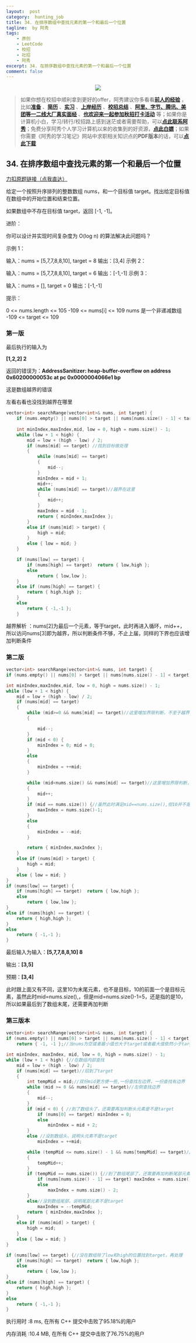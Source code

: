 ```yaml
---
layout:  post
category:  hunting_job
title: 34. 在排序数组中查找元素的第一个和最后一个位置
tagline:  by 阿秀
tags:
    - 原创
    - LeetCode
    - 校招
    - 社招
    - 阿秀
excerpt: 34. 在排序数组中查找元素的第一个和最后一个位置
comment: false
---
```




<div align="center">
  <a href="/notes/05-xiustar/01-xiustar_reading_guide/01-introduce.html#阿秀组建了一个校招学习圈子">
      <img src="https://axiu-image-bed.oss-cn-shanghai.aliyuncs.com/img/202206190108471.png">
  </a></div>



> 如果你想在校招中顺利拿到更好的offer，阿秀建议你多看看<font style="font-weight:bold; color:#4169E1;text-decoration:underline;">[前人的经验](/notes/05-xiustar/01-xiustar_reading_guide/01-introduce.md)</font> ，比如<font style="font-weight:bold; color:#4169E1;text-decoration:underline;">[准备](/notes/05-xiustar/02-campus_prepare/02-01-校招重要时间点科普.md)</font> 、<font style="font-weight:bold; color:#4169E1;text-decoration:underline;">[简历](/notes/05-xiustar/03-resume/01-00-简历开篇词.md)</font> 、<font style="font-weight:bold; color:#4169E1;text-decoration:underline;">[实习](/notes/05-xiustar/04-school_practice/20220320-从公司角度来看，为什么要招实习生.md)</font> 、<font style="font-weight:bold; color:#4169E1;text-decoration:underline;">[上岸经历](/notes/05-xiustar/09-question_answer/20220817.md)</font> 、<font style="font-weight:bold; color:#4169E1;text-decoration:underline;">[校招总结](/notes/05-xiustar/05-campus_recruitment/2020-12-16-双非渣硕的秋招之路总结（已拿抖音研发岗SP）.md)</font> 、<font style="font-weight:bold; color:#4169E1;text-decoration:underline;">[阿里、字节、腾讯、美团等一二线大厂真实面经](/notes/07-resources/01-free/04-schoolSchample.md)</font> 、<font style="font-weight:bold; color:#4169E1;text-decoration:underline;">[也欢迎来一起参加秋招打卡活动](/notes/05-xiustar/01-xiustar_reading_guide/01-introduce.html#阿秀组建了一个校招学习圈子)</font> 等；如果你是计算机小白，学习/转行/校招路上感到迷茫或者需要帮助，可以<font style="font-weight:bold; color:#4169E1;text-decoration:underline;">[点此联系阿秀](/notes/08-other/02-question.md#_4、阿秀-如何才能联系到你)</font>；免费分享阿秀个人学习计算机以来的收集到的好资源，<font style="font-weight:bold; color:#4169E1;text-decoration:underline;">[点此白嫖](/notes/07-resources/01-free/01-introduce.md)</font>；如果你需要《阿秀的学习笔记》网站中求职相关知识点的**PDF版本**的话，可以<font style="font-weight:bold; color:#4169E1;text-decoration:underline;">[点此下载](/notes/08-other/02-question.md#_5、如何下载阿秀的学习笔记内容pdf版本)</font> 



## 34. 在排序数组中查找元素的第一个和最后一个位置

[力扣原题链接（点我直达）](https://leetcode-cn.com/problems/find-first-and-last-position-of-element-in-sorted-array/)

给定一个按照升序排列的整数数组 nums，和一个目标值 target。找出给定目标值在数组中的开始位置和结束位置。

如果数组中不存在目标值 target，返回 [-1, -1]。

进阶：

你可以设计并实现时间复杂度为 O(log n) 的算法解决此问题吗？


示例 1：

输入：nums = [5,7,7,8,8,10], target = 8
输出：[3,4]
示例 2：

输入：nums = [5,7,7,8,8,10], target = 6
输出：[-1,-1]
示例 3：

输入：nums = [], target = 0
输出：[-1,-1]


提示：

0 <= nums.length <= 105
-109 <= nums[i] <= 109
nums 是一个非递减数组
-109 <= target <= 109

### 第一版

最后执行的输入为

**[1,2,2]
2**

返回的错误为：**AddressSanitizer: heap-buffer-overflow on address 0x60200000053c at pc 0x0000004066e1 bp**

这是数组越界的错误

左看右看也没找到越界在哪里

```c++
vector<int> searchRange(vector<int>& nums, int target) {
    if (nums.empty() || nums[0] > target || nums[nums.size() - 1] < target) return vector<int>{-1, -1};//当nums为空或者最小值也大于target或者最大值依然//小于target，直接返回
	
	int minIndex,maxIndex,mid, low = 0, high = nums.size() - 1;
	while (low + 1 < high) {
		mid = low + (high - low) / 2;
		if (nums[mid] == target) //找到目标做处理
		{
			while (nums[mid] == target)
			{
				mid--;
			}
			minIndex = mid + 1;
			mid++;
			while (nums[mid] == target)//越界在这里
			{
				mid++;
			}
			maxIndex = mid - 1;
			return { minIndex,maxIndex };
		}
		else if (nums[mid] > target) {
			high = mid;
		}
		else { low = mid; }
	}

	if (nums[low] == target) {
		if (nums[high] == target)  return { low,high };
		else
			return { low,low };
	}
	else if (nums[high] == target) {
		return { high,high };
	}
	else
		return { -1,-1 };   
    }
```



越界解析 ：nums[2]为最后一个元素，等于target，此时再进入循环，mid++，所以访问nums[3]即为越界，所以判断条件不够，不止上届，同样的下界也应该增加判断条件



### 第二版

```C++
vector<int> searchRange(vector<int>& nums, int target) {
if (nums.empty() || nums[0] > target || nums[nums.size() - 1] < target) return {-1, -1};

int minIndex,maxIndex,mid, low = 0, high = nums.size() - 1;
while (low + 1 < high) {
	mid = low + (high - low) / 2;
	if (nums[mid] == target)
	{
		while (mid>=0 && nums[mid] == target)//这里增加界限判断，不至于越界访问
		{

			mid--;
		}
		if (mid < 0) { 
			minIndex = 0; mid = 0; 
		}
		else
		{
			minIndex = ++mid;
		}

		while (mid<nums.size() && nums[mid] == target)//这里增加界限判断，不至于越界访问
		{
			mid++;
		}
		if (mid == nums.size()) {//虽然此时满足mid==nums.size(),但10并不是target
			maxIndex = nums.size()-1; 
		}
		else
		{
			minIndex = --mid;
		}

		return { minIndex,maxIndex };
	}
	else if (nums[mid] > target) {
		high = mid;
	}
	else { low = mid; }
}
if (nums[low] == target) {
	if (nums[high] == target)  return { low,high };
	else
		return { low,low };
}
else if (nums[high] == target) {
	return { high,high };
}
else
	return { -1,-1 };
}
```

最后输入为输入：**[5,7,7,8,8,10]  8**  

输出：**[3,5]**

预期：**[3,4]**



此时跟上面又有不同，这里10为末尾元素，也不是目标，10的前面一个是目标元素，虽然此时mid=nums.size(),，但是mid=nums.size()-1=5，还是指的是10，所以如果最后到了数组末尾，还需要再加判断

### 第三版本

```c++
vector<int> searchRange(vector<int>& nums, int target) {
if (nums.empty() || nums[0] > target || nums[nums.size() - 1] < target) 
	return { -1, -1 };//当nums为空或者最小值也大于target或者最大值依然小于target，直接返回

int minIndex, maxIndex, mid, low = 0, high = nums.size() - 1;
while (low + 1 < high) {//在数组内部查找
	mid = low + (high - low) / 2;
	if (nums[mid] == target)//招到了target
	{
		int tempMid = mid;//双份mid更方便一些,一份查找左边界，一份查找有边界
		while (mid >= 0 && nums[mid] == target)//左侧查找边界
		{
			mid--;
		}
		if (mid < 0) { //到了数组头了，还需要再加判断头元素是不是target
			if (nums[0] == target) minIndex = 0;
			else
				minIndex = mid + 2;
		}
		else //没到数组头，说明头元素不是target
			minIndex = ++mid;

		while (tempMid <= nums.size() - 1 && nums[tempMid] == target)//右侧查找边界
		{
			tempMid++;
		}
		if (tempMid == nums.size()) {//到了数组尾部了，还需要再加判断尾部元素是不是target
			if (nums[nums.size() - 1] == target) maxIndex = nums.size() - 1;
			else
				maxIndex = nums.size() - 2;
		}
		else//没到数组尾部，说明尾部元素不是target
			maxIndex = --tempMid;
		return { minIndex,maxIndex };
	}
	else if (nums[mid] > target) {
		high = mid;
	}
	else { low = mid; }
}

if (nums[low] == target) {//没在数组除了low和high的位置找到target，再处理
	if (nums[high] == target)  return { low,high };
	else
		return { low,low };
}
else if (nums[high] == target) {
	return { high,high };
}
else
	return { -1,-1 };
}

```



执行用时 :8 ms, 在所有 C++ 提交中击败了95.18%的用户

内存消耗 :10.4 MB, 在所有 C++ 提交中击败了76.75%的用户

<p id="寻找旋转排序数组中的最小值"></p>

